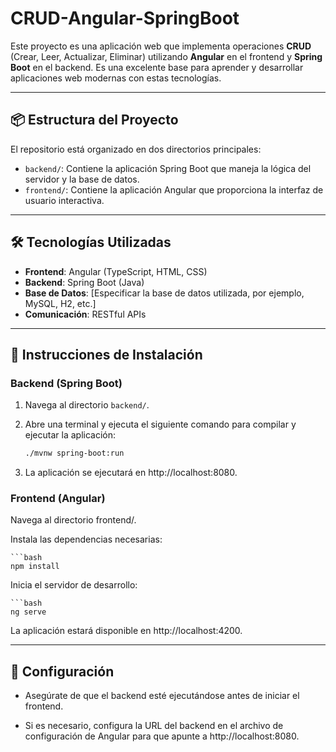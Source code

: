 # CRUD-Angular-SpringBoot

Este proyecto es una aplicación web que implementa operaciones **CRUD** (Crear, Leer, Actualizar, Eliminar) utilizando **Angular** en el frontend y **Spring Boot** en el backend. Es una excelente base para aprender y desarrollar aplicaciones web modernas con estas tecnologías.

---

## 📦 Estructura del Proyecto

El repositorio está organizado en dos directorios principales:

- `backend/`: Contiene la aplicación Spring Boot que maneja la lógica del servidor y la base de datos.
- `frontend/`: Contiene la aplicación Angular que proporciona la interfaz de usuario interactiva.

---

## 🛠 Tecnologías Utilizadas

- **Frontend**: Angular (TypeScript, HTML, CSS)  
- **Backend**: Spring Boot (Java)  
- **Base de Datos**: [Especificar la base de datos utilizada, por ejemplo, MySQL, H2, etc.]  
- **Comunicación**: RESTful APIs  

---

## 🚀 Instrucciones de Instalación

### Backend (Spring Boot)

1. Navega al directorio `backend/`.
2. Abre una terminal y ejecuta el siguiente comando para compilar y ejecutar la aplicación:

   ```bash
   ./mvnw spring-boot:run

3. La aplicación se ejecutará en http://localhost:8080.

### Frontend (Angular)

Navega al directorio frontend/.

Instala las dependencias necesarias:

    ```bash
    npm install

Inicia el servidor de desarrollo:

    ```bash
    ng serve

La aplicación estará disponible en http://localhost:4200.

---

## 🔧 Configuración

- Asegúrate de que el backend esté ejecutándose antes de iniciar el frontend.

- Si es necesario, configura la URL del backend en el archivo de configuración de Angular para que apunte a http://localhost:8080.